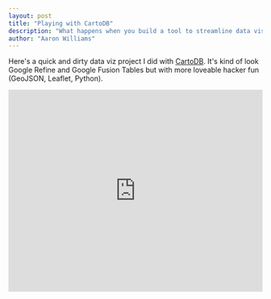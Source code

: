 ```yaml
---
layout: post
title: "Playing with CartoDB"
description: "What happens when you build a tool to streamline data visualization?"
author: "Aaron Williams"
---
```


Here's a quick and dirty data viz project I did with [CartoDB](http://cartodb.com). It's kind of look Google Refine and Google Fusion Tables but with more loveable hacker fun (GeoJSON, Leaflet, Python).

<iframe width='100%' height='400' frameborder='0' src='http://aboutaaron.cartodb.com/tables/tm_world_borders_sim/embed_map?title=true&description=true&search=false&shareable=false&sql=&zoom=1&center_lat=34.88593094075317&center_lon=-18.984375'></iframe>